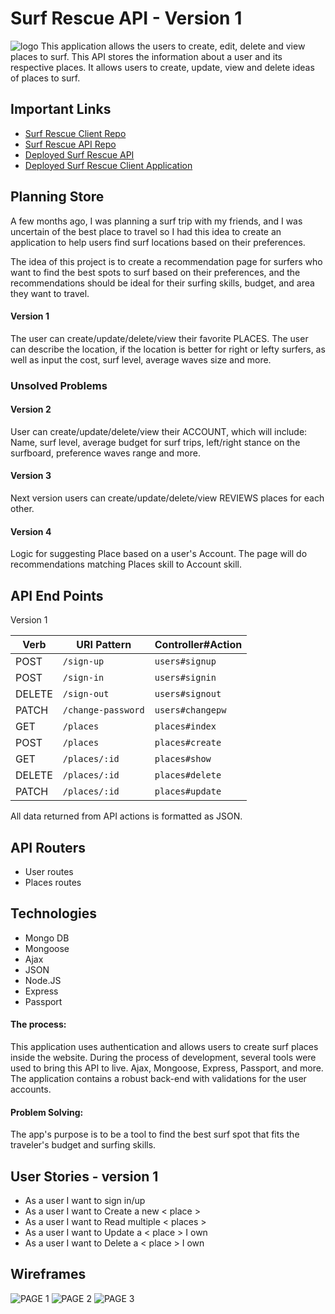 
# Surf Rescue API - Version 1
![logo](https://i.imgur.com/s7xFfWt.jpg)
This application allows the users to create, edit, delete and view places to surf. 
This API stores the information about a user and its respective places. It allows users to create, update, view and delete ideas of places to surf.

## Important Links
- [Surf Rescue Client Repo](https://github.com/thiagobardini/surf-rescue-client)
- [Surf Rescue API Repo](https://github.com/thiagobardini/surf-rescue-api)
- [Deployed Surf Rescue API](https://limitless-plateau-08641.herokuapp.com/)
- [Deployed Surf Rescue Client Application](https://thiagobardini.github.io/surf-rescue-client/)

## Planning Store
A few months ago, I was planning a surf trip with my friends, and I was uncertain of the best place to travel so I had this idea to create an application to help users find surf locations based on their preferences.

The idea of this project is to create a recommendation page for surfers who want to find the best spots to surf based on their preferences, and the recommendations should be ideal for their surfing skills, budget, and area they want to travel.
#### Version 1
The user can create/update/delete/view their favorite PLACES. The user can describe the location, if the location is better for right or lefty surfers, as well as input the cost, surf level, average waves size and more. 
### Unsolved Problems 
#### Version 2
User can create/update/delete/view their ACCOUNT, which will include: Name, surf level, average budget for surf trips, left/right stance on the surfboard, preference waves range and more.
#### Version 3
Next version users can create/update/delete/view REVIEWS places for each other. 
#### Version 4
Logic for suggesting Place based on a user's Account. The page will do recommendations matching Places skill to Account skill. 


## API End Points
Version 1

| Verb   | URI Pattern            | Controller#Action |
|--------|------------------------|-------------------|
| POST   | `/sign-up`             | `users#signup`    |
| POST   | `/sign-in`             | `users#signin`    |
| DELETE | `/sign-out`            | `users#signout`   |
| PATCH  | `/change-password`     | `users#changepw`  |
| GET    | `/places`              | `places#index`    |
| POST   | `/places`              | `places#create`   |
| GET    | `/places/:id`          | `places#show`     |
| DELETE | `/places/:id`          | `places#delete`   |
| PATCH  | `/places/:id`          | `places#update`   |

All data returned from API actions is formatted as JSON.

## API Routers
- User routes
- Places routes

## Technologies
- Mongo DB
- Mongoose
- Ajax
- JSON
- Node.JS
- Express
- Passport


#### The process:
This application uses authentication and allows users to create surf places inside the website. During the process of development, several tools were used to bring this API to live. Ajax, Mongoose, Express, Passport, and more. The application contains a robust back-end with validations for the user accounts. 

#### Problem Solving:
The app's purpose is to be a tool to find the best surf spot that fits the traveler's budget and surfing skills.

## User Stories - version 1

- As a user I want to sign in/up
- As a user I want to Create a new < place >
- As a user I want to Read multiple < places >
- As a user I want to Update a < place > I own
- As a user I want to Delete a < place > I own

## Wireframes

![PAGE 1](https://i.imgur.com/fyGqJA6.png)
![PAGE 2](https://i.imgur.com/LZ2bEc5.png)
![PAGE 3](https://i.imgur.com/rA53i5n.png)